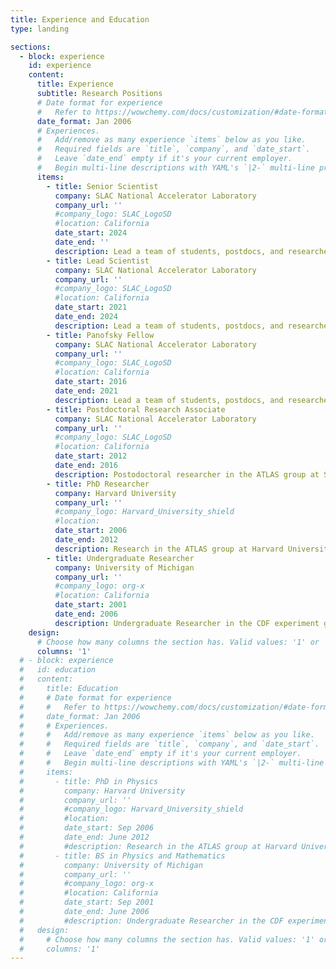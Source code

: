 ```yaml
---
title: Experience and Education
type: landing

sections:
  - block: experience
    id: experience
    content:
      title: Experience
      subtitle: Research Positions
      # Date format for experience
      #   Refer to https://wowchemy.com/docs/customization/#date-format
      date_format: Jan 2006
      # Experiences.
      #   Add/remove as many experience `items` below as you like.
      #   Required fields are `title`, `company`, and `date_start`.
      #   Leave `date_end` empty if it's your current employer.
      #   Begin multi-line descriptions with YAML's `|2-` multi-line prefix.
      items:
        - title: Senior Scientist
          company: SLAC National Accelerator Laboratory
          company_url: ''
          #company_logo: SLAC_LogoSD
          #location: California
          date_start: 2024
          date_end: ''
          description: Lead a team of students, postdocs, and researcher in fundamental physics and AI for science research.
        - title: Lead Scientist
          company: SLAC National Accelerator Laboratory
          company_url: ''
          #company_logo: SLAC_LogoSD
          #location: California
          date_start: 2021
          date_end: 2024
          description: Lead a team of students, postdocs, and researcher in fundamental physics and AI for science research.
        - title: Panofsky Fellow
          company: SLAC National Accelerator Laboratory
          company_url: ''
          #company_logo: SLAC_LogoSD
          #location: California
          date_start: 2016
          date_end: 2021
          description: Lead a team of students, postdocs, and researcher in fundamental physics and AI for science research.
        - title: Postdoctoral Research Associate
          company: SLAC National Accelerator Laboratory
          company_url: ''
          #company_logo: SLAC_LogoSD
          #location: California
          date_start: 2012
          date_end: 2016
          description: Postodoctoral researcher in the ATLAS group at SLAC.
        - title: PhD Researcher
          company: Harvard University
          company_url: ''
          #company_logo: Harvard_University_shield
          #location: 
          date_start: 2006
          date_end: 2012
          description: Research in the ATLAS group at Harvard University with supervisor Professor Masahiro Morii.
        - title: Undergraduate Researcher
          company: University of Michigan
          company_url: ''
          #company_logo: org-x
          #location: California
          date_start: 2001
          date_end: 2006
          description: Undergraduate Researcher in the CDF experiment group at the University of Michigan with supervisor Professor Dante Amedei.
    design:
      # Choose how many columns the section has. Valid values: '1' or '2'.
      columns: '1'
  # - block: experience
  #   id: education
  #   content:
  #     title: Education
  #     # Date format for experience
  #     #   Refer to https://wowchemy.com/docs/customization/#date-format
  #     date_format: Jan 2006
  #     # Experiences.
  #     #   Add/remove as many experience `items` below as you like.
  #     #   Required fields are `title`, `company`, and `date_start`.
  #     #   Leave `date_end` empty if it's your current employer.
  #     #   Begin multi-line descriptions with YAML's `|2-` multi-line prefix.
  #     items:
  #       - title: PhD in Physics
  #         company: Harvard University
  #         company_url: ''
  #         #company_logo: Harvard_University_shield
  #         #location: 
  #         date_start: Sep 2006
  #         date_end: June 2012
  #         #description: Research in the ATLAS group at Harvard University with supervisor Professor Masahiro Morii.
  #       - title: BS in Physics and Mathematics
  #         company: University of Michigan
  #         company_url: ''
  #         #company_logo: org-x
  #         #location: California
  #         date_start: Sep 2001
  #         date_end: June 2006
  #         #description: Undergraduate Researcher in the CDF experiment group at the University of Michigan with supervisor Professor Dante Amedei.
  #   design:
  #     # Choose how many columns the section has. Valid values: '1' or '2'.
  #     columns: '1'
---
```

